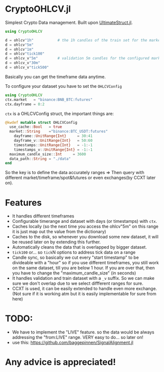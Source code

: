 # CryptoOHLCV.jl
Simplest Crypto Data management. 
Built upon [UltimateStruct.jl](https://github.com/Cvikli/UniversalStruct.jl).

```julia
using CryptoOHLCV

d = ohlcv"1h"           # the 1h candles of the train set for the market and range that is configured by the "ctx" module variable
d = ohlcv"5m"
d = ohlcv"1m"
d = ohlcv"tick100"
d = ohlcv_v"5m"         # validation 5m candles for the configured market
d = ohlcv_v"30m"   
d = ohlcv_v"tick500"
```

Basically you can get the timeframe data anytime.

To configure your dataset you have to set the `OHLCVConfig`

```julia
using CryptoOHLCV
ctx.market   = "binance:BNB_BTC:futures"
ctx.dayframe = 0:2
```

`ctx` is a OHLCVConfig struct, the important things are: 
```julia
@kwdef mutable struct OHLCVConfig
  use_cache::Bool   = true 
  market::String    ="binance:BTC_USDT:futures"
	dayframe::UnitRange{Int}     = 30:41
	dayframe_v::UnitRange{Int}   = 50:60
	timestamps::UnitRange{Int}   = -1:-1
	timestamps_v::UnitRange{Int} = -1:-1
  maximum_candle_size::Int     = 3600
  data_path::String = "./data"
end
 ```
So the key is to  define the data accurately ranges => Then query with different market/timeframe/spot&futures or even exchanges(by CCXT later on). 




# Features
- It handles different timeframes
- Configurable timerange and dataset with days (or timestamps) with `ctx`.
- Caches locally (so the next time you access the ohlcv"5m" on this range it is just map out the value from the dictionary)
- Caches to the disk, so whenever you download some new dataset, it will be reused later on by extending this further.
- Automatically cleans the data that is overlapped by bigger dataset.
- `tick100` or... so `tick`N options to address tick data on a range
- Candle sync, so basically we cut every "start timestamp" to be divideable with a "hour" so if you use different timeframes, you still work on the same dataset, till you are below 1 hour. If you are over that, then you have to change the "maximum_candle_size" (in seconds)
- It handles validation and train dataset with a `_v` suffix. So we can make sure we don't overlap due to we select diffferent ranges for sure. 
- CCXT is used, it can be easily extended to handle even more exchange. (Not sure if it is working atm but it is easily implementable for sure from here)



# TODO:
- We have to implement the "LIVE" feature. so the data would be always addressing the "from:LIVE" range. VERY easy to do... so later on!
- use this: https://github.com/baggepinnen/SignalAlignment.jl

# Any advice is appreciated!


